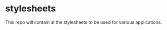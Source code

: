 stylesheets
===========

This repo will contain al the stylesheets to be used for various applications.
